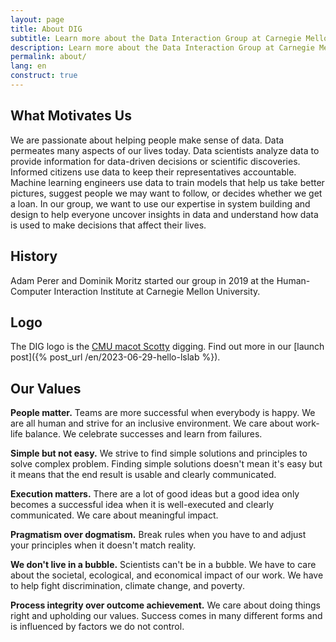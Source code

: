 ```yaml
---
layout: page
title: About DIG
subtitle: Learn more about the Data Interaction Group at Carnegie Mellon University.
description: Learn more about the Data Interaction Group at Carnegie Mellon University.
permalink: about/
lang: en
construct: true
---
```


## What Motivates Us

We are passionate about helping people make sense of data. Data permeates many
aspects of our lives today. Data scientists analyze data to provide
information for data-driven decisions or scientific discoveries. Informed
citizens use data to keep their representatives accountable. Machine learning
engineers use data to train models that help us take better pictures, suggest
people we may want to follow, or decides whether we get a loan. In our group,
we want to use our expertise in system building and design to help everyone
uncover insights in data and understand how data is used to make decisions
that affect their lives.

## History

Adam Perer and Dominik Moritz started our group in 2019 at the Human-Computer
Interaction Institute at Carnegie Mellon University.

## Logo

The DIG logo is the [CMU macot Scotty](https://athletics.cmu.edu/athletics/mascot/index) digging.
Find out more in our [launch post]({% post_url /en/2023-06-29-hello-lslab %}).

## Our Values

**People matter.** Teams are more successful when everybody is
happy. We are all human and strive for an inclusive environment. We care about
work-life balance. We celebrate successes and learn from failures.

**Simple but not easy.** We strive to find simple solutions and
principles to solve complex problem. Finding simple solutions doesn't mean
it's easy but it means that the end result is usable and clearly communicated.

**Execution matters.** There are a lot of good ideas but a good
idea only becomes a successful idea when it is well-executed and clearly
communicated. We care about meaningful impact.

**Pragmatism over dogmatism.** Break rules when you have to and
adjust your principles when it doesn't match reality.

**We don't live in a bubble.** Scientists can't be in a bubble.
We have to care about the societal, ecological, and economical impact of our
work. We have to help fight discrimination, climate change, and poverty.

**Process integrity over outcome achievement.** We care about doing things right
and upholding our values. Success comes in many different forms and is
influenced by factors we do not control.
